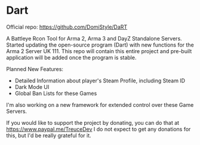 # Dart
Official repo: https://github.com/DomiStyle/DaRT

A Battleye Rcon Tool for Arma 2, Arma 3 and DayZ Standalone Servers.
Started updating the open-source program (Dart) with new functions for the Arma 2 Server UK 111. This repo will contain this entire project and pre-built application will be added once the program is stable.

Planned New Features:
  - Detailed Information about player's Steam Profile, including Steam ID
  - Dark Mode UI
  - Global Ban Lists for these Games

I'm also working on a new framework for extended control over these Game Servers.

If you would like to support the project by donating, you can do that at https://www.paypal.me/TreuceDev
I do not expect to get any donations for this, but I'd be really grateful for it.
